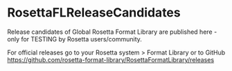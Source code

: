 # RosettaFLReleaseCandidates
Release candidates of Global Rosetta Format Library are published here - only for TESTING by Rosetta users/community. 

For official releases go to your Rosetta system > Format Library or to GitHub https://github.com/rosetta-format-library/RosettaFormatLibrary/releases
